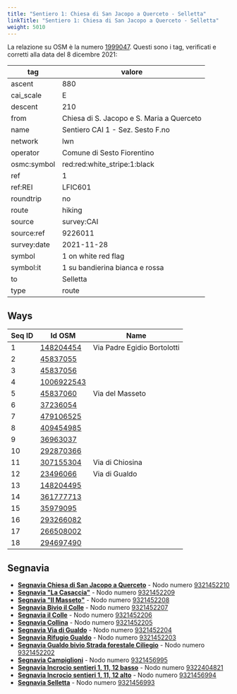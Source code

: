 ```yaml
---
title: "Sentiero 1: Chiesa di San Jacopo a Querceto - Selletta"
linkTitle: "Sentiero 1: Chiesa di San Jacopo a Querceto - Selletta"
weight: 5010
---
```


La relazione su OSM è la numero [1999047]. Questi sono i tag, verificati e corretti alla data del 8 dicembre 2021:

| tag         | valore                                    |
|-------------|-------------------------------------------|
| ascent      | 880                                       |
| cai_scale   | E                                         |
| descent     | 210                                       |
| from        | Chiesa di S. Jacopo e S. Maria a Querceto |
| name        | Sentiero CAI 1 - Sez. Sesto F.no          |
| network     | lwn                                       |
| operator    | Comune di Sesto Fiorentino                |
| osmc:symbol | red:red:white_stripe:1:black              |
| ref         | 1                                         |
| ref:REI     | LFIC601                                   |
| roundtrip   | no                                        |
| route       | hiking                                    |
| source      | survey:CAI                                |
| source:ref  |9226011                                    |
| survey:date | 2021-11-28                                |
| symbol      | 1 on white red flag                       |
| symbol:it   | 1 su bandierina bianca e rossa            |
| to          | Selletta                                  |
| type        | route                                     |

## Ways

| Seq ID | Id OSM       | Name                        |
|--------|--------------|-----------------------------|
|  1     | [148204454]  | Via Padre Egidio Bortolotti |
|  2     | [45837055]   |                             |
|  3     | [45837056]   |                             |
|  4     | [1006922543] |                             |
|  5     | [45837060]   | Via del Masseto             |
|  6     | [37236054]   |                             |
|  7     | [479106525]  |                             |
|  8     | [409454985]  |                             |
|  9     | [36963037]   |                             |
| 10     | [292870366]  |                             |
| 11     | [307155304]  | Via di Chiosina             |
| 12     | [23496066]   | Via di Gualdo               |
| 13     | [148204495]  |                             |
| 14     | [361777713]  |                             |
| 15     | [35979095]   |                             |
| 16     | [293266082]  |                             |
| 17     | [266508002]  |                             |
| 18     | [294697490]  |                             |

## Segnavia

- **[Segnavia Chiesa di San Jacopo a Querceto]** - Nodo numero [9321452210]
- **[Segnavia "La Casaccia"]** - Nodo numero [9321452209]
- **[Segnavia "Il Masseto"]** - Nodo numero [9321452208]
- **[Segnavia Bivio il Colle]** - Nodo numero [9321452207]
- **[Segnavia il Colle]** - Nodo numero [9321452206]
- **[Segnavia Collina]** - Nodo numero [9321452205]
- **[Segnavia Via di Gualdo]** - Nodo numero [9321452204]
- **[Segnavia Rifugio Gualdo]** - Nodo numero [9321452203]
- **[Segnavia Gualdo bivio Strada forestale Ciliegio]** - Nodo numero [9321452202]
- **[Segnavia Campiglioni]** - Nodo numero [9321456995]
- **[Segnavia Incrocio sentieri 1, 11, 12 basso]** - Nodo numero [9322404821]
- **[Segnavia Incrocio sentieri 1, 11, 12 alto]** - Nodo numero [9321456994]
- **[Segnavia Selletta]** - Nodo numero [9321456993]

[1999047]:https://www.openstreetmap.org/relation/1999047

[148204454]:https://www.openstreetmap.org/way/148204454
[45837055]:https://www.openstreetmap.org/way/45837055
[45837056]:https://www.openstreetmap.org/way/45837056
[1006922543]:https://www.openstreetmap.org/way/1006922543
[45837060]:https://www.openstreetmap.org/way/45837060
[37236054]:https://www.openstreetmap.org/way/37236054
[479106525]:https://www.openstreetmap.org/way/479106525
[409454985]:https://www.openstreetmap.org/way/409454985
[36963037]:https://www.openstreetmap.org/way/36963037
[292870366]:https://www.openstreetmap.org/way/292870366
[307155304]:https://www.openstreetmap.org/way/307155304
[23496066]:https://www.openstreetmap.org/way/23496066
[148204495]:https://www.openstreetmap.org/way/148204495
[361777713]:https://www.openstreetmap.org/way/361777713
[35979095]:https://www.openstreetmap.org/way/35979095
[293266082]:https://www.openstreetmap.org/way/293266082
[266508002]:https://www.openstreetmap.org/way/266508002
[294697490]:https://www.openstreetmap.org/way/294697490

[Segnavia Chiesa di San Jacopo a Querceto]:https://commons.wikimedia.org/wiki/File:SegnaviaSentiero1_MonteMorello_ChiesaSJacopo_SestoFiorentino.jpg
[Segnavia "La Casaccia"]:https://commons.wikimedia.org/wiki/File:Segnavia_Sentiero_1_-_Monte_Morello_-_Zona_la_Casaccia.jpg
[Segnavia "Il Masseto"]:https://commons.wikimedia.org/wiki/File:Segnavia_Sentiero_1_-_Monte_Morello_-_Zona_Il_Masseto.jpg

[Segnavia Bivio il Colle]:https://commons.wikimedia.org/wiki/File:Segnavia_Sentiero_1_-_Monte_Morello_-_Il_Colle.jpg
[Segnavia il Colle]:https://commons.wikimedia.org/wiki/File:Segnavia_Sentiero_1_-_Monte_Morello_-_Il_Colle2.jpg
[Segnavia Collina]:https://commons.wikimedia.org/wiki/File:Segnavia_Sentiero_1_-_Monte_Morello_Collina.jpg
[Segnavia Via di Gualdo]:https://commons.wikimedia.org/wiki/File:Segnavia_Sentiero_1_-_Monte_Morello_Via_Di_Gualdo.jpg
[Segnavia Rifugio Gualdo]:https://commons.wikimedia.org/wiki/File:Segnavia_Sentiero_1_-_Monte_Morello_Bivio_Rif_Gualdo.jpg
[Segnavia Gualdo bivio Strada forestale Ciliegio]:https://commons.wikimedia.org/wiki/File:Segnavia_Sentiero_1_-_Monte_Morello_Gualdo_Bivio_Forestale_Ciliegio.jpg
[Segnavia Campiglioni]:https://commons.wikimedia.org/wiki/File:Segnavia_Sentiero_1_e_12_-_Monte_Morello_Campiglioni.jpg
[Segnavia Incrocio sentieri 1, 11, 12 basso]:https://commons.wikimedia.org/wiki/File:Segnavia_Sentiero_1_-_Monte_Morello_Incrocio_Sentieri_1_11_12.jpg
[Segnavia Incrocio sentieri 1, 11, 12 alto]:https://commons.wikimedia.org/wiki/File:Segnavia_Sentiero_1_-_Monte_Morello_Incrocio_Sentieri_1_11_12_quota_800.jpg
[Segnavia Selletta]:https://commons.wikimedia.org/wiki/File:Segnavia_Sentiero_1_-_Monte_Morello_-_Selletta.jpg

[9321452210]:https://www.openstreetmap.org/node/9321452210
[9321452209]:https://www.openstreetmap.org/node/9321452209
[9321452208]:https://www.openstreetmap.org/node/9321452208
[9321452207]:https://www.openstreetmap.org/node/9321452207
[9321452206]:https://www.openstreetmap.org/node/9321452206
[9321452205]:https://www.openstreetmap.org/node/9321452205
[9321452204]:https://www.openstreetmap.org/node/9321452204
[9321452203]:https://www.openstreetmap.org/node/9321452203
[9321452202]:https://www.openstreetmap.org/node/9321452202
[9321456995]:https://www.openstreetmap.org/node/9321456995
[9322404821]:https://www.openstreetmap.org/node/9322404821
[9321456994]:https://www.openstreetmap.org/node/9321456994
[9321456993]:https://www.openstreetmap.org/node/9321456993
